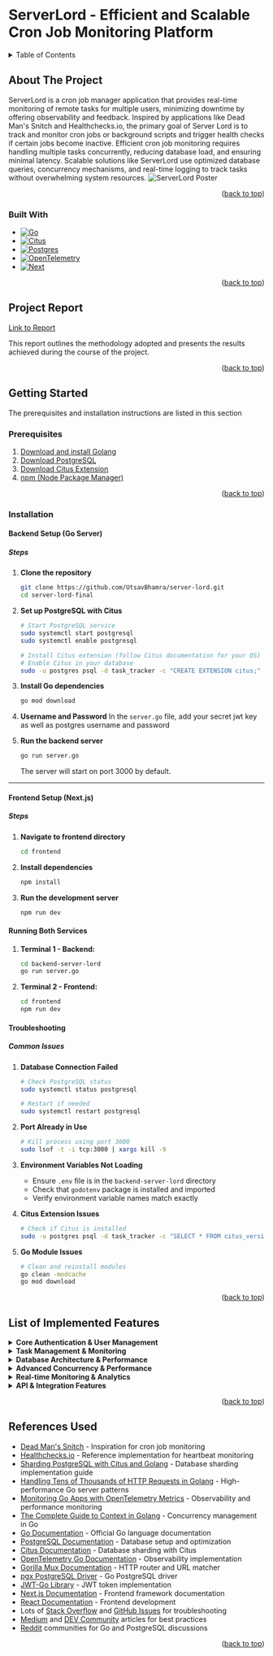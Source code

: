 # ServerLord - Efficient and Scalable Cron Job Monitoring Platform

<!-- TABLE OF CONTENTS -->
<details>
  <summary>Table of Contents</summary>
  
  - [About the Project](#about-the-project)
  - [Built With](#built-with)
  - [Project Report](#project-report)
  - [Getting Started](#getting-started)
    - [Prerequisites](#prerequisites)
    - [Installation](#installation)
  - [List of Implemented Features](#list-of-implemented-features)
  - [References Used](#references-used)
</details>

<!-- ABOUT THE PROJECT -->
## About The Project

ServerLord is a cron job manager application that provides real-time monitoring of remote tasks for multiple users, minimizing downtime by offering observability and feedback. Inspired by applications like Dead Man's Snitch and Healthchecks.io, the primary goal of Server Lord is to track and monitor cron jobs or background scripts and trigger health checks if certain jobs become inactive. Efficient cron job monitoring requires handling multiple tasks concurrently, reducing database load, and ensuring minimal latency. Scalable solutions like ServerLord use optimized database queries, concurrency mechanisms, and real-time logging to track tasks without overwhelming system resources.
![ServerLord Poster](https://private-user-images.githubusercontent.com/140042127/463497595-0fbeb7b1-3e16-40a0-95c4-1a8432cc5ea2.png?jwt=eyJhbGciOiJIUzI1NiIsInR5cCI6IkpXVCJ9.eyJpc3MiOiJnaXRodWIuY29tIiwiYXVkIjoicmF3LmdpdGh1YnVzZXJjb250ZW50LmNvbSIsImtleSI6ImtleTUiLCJleHAiOjE3NTE5NDgxMjcsIm5iZiI6MTc1MTk0NzgyNywicGF0aCI6Ii8xNDAwNDIxMjcvNDYzNDk3NTk1LTBmYmViN2IxLTNlMTYtNDBhMC05NWM0LTFhODQzMmNjNWVhMi5wbmc_WC1BbXotQWxnb3JpdGhtPUFXUzQtSE1BQy1TSEEyNTYmWC1BbXotQ3JlZGVudGlhbD1BS0lBVkNPRFlMU0E1M1BRSzRaQSUyRjIwMjUwNzA4JTJGdXMtZWFzdC0xJTJGczMlMkZhd3M0X3JlcXVlc3QmWC1BbXotRGF0ZT0yMDI1MDcwOFQwNDEwMjdaJlgtQW16LUV4cGlyZXM9MzAwJlgtQW16LVNpZ25hdHVyZT0yYzQxM2FmNzZlYmU1NjFkOGM1ODc3NzIxMmQzYWY5MmUyOTdlNzY4MjExOTgwY2ZhMmQ4NmQ5MjcyZTQ3MzA4JlgtQW16LVNpZ25lZEhlYWRlcnM9aG9zdCJ9.fe_ux0KTIwu_wg6ezfgbEixIwQ_kXhEDrjaN6dvDQWc)

<p align="right">(<a href="#serverlord---efficient-and-scalable-cron-job-monitoring-platform">back to top</a>)</p>

### Built With

* [![Go][Go]][Go-url]
* [![Citus][Citus]][Citus-url]
* [![Postgres][Postgres]][Postgres-url]
* [![OpenTelemetry][OTel]][OTel-url]
* [![Next][Next]][Next-url]

<p align="right">(<a href="#serverlord---efficient-and-scalable-cron-job-monitoring-platform">back to top</a>)</p>

<!-- Project Report -->
## Project Report

[Link to Report](https://docs.google.com/document/d/1xM8yf07nIHjvkzVDeLrtQjESn9wAhfsDRGIBbzG3Z9s/edit?tab=t.0)

This report outlines the methodology adopted and presents the results achieved during the course of the project.

<p align="right">(<a href="#serverlord---efficient-and-scalable-cron-job-monitoring-platform">back to top</a>)</p>

## Getting Started

The prerequisites and installation instructions are listed in this section

### Prerequisites

1. [Download and install Golang](https://go.dev/doc/install)
2. [Download PostgreSQL](https://www.postgresql.org/download/)
3. [Download Citus Extension](https://www.citusdata.com/download/)
4. [npm (Node Package Manager)](https://docs.npmjs.com/downloading-and-installing-node-js-and-npm)
 
<p align="right">(<a href="#serverlord---efficient-and-scalable-cron-job-monitoring-platform">back to top</a>)</p>

### Installation

#### Backend Setup (Go Server)

##### Steps

1. **Clone the repository**
   ```bash
   git clone https://github.com/UtsavBhamra/server-lord.git
   cd server-lord-final
   ```

2. **Set up PostgreSQL with Citus**
   ```bash
   # Start PostgreSQL service
   sudo systemctl start postgresql
   sudo systemctl enable postgresql

   # Install Citus extension (follow Citus documentation for your OS)
   # Enable Citus in your database
   sudo -u postgres psql -d task_tracker -c "CREATE EXTENSION citus;"
   ```

3. **Install Go dependencies**
   ```bash
   go mod download
   ```

4. **Username and Password**
   In the ```server.go``` file, add your secret jwt key as well as postgres username and password

5. **Run the backend server**
   ```bash
   go run server.go
   ```

   The server will start on port 3000 by default. 

---

#### Frontend Setup (Next.js)

##### Steps

1. **Navigate to frontend directory**
   ```bash
   cd frontend
   ```

2. **Install dependencies**
   ```bash
   npm install
   ```

3. **Run the development server**
   ```bash
   npm run dev
   ```

#### Running Both Services

1. **Terminal 1 - Backend:**
   ```bash
   cd backend-server-lord
   go run server.go
   ```

2. **Terminal 2 - Frontend:**
   ```bash
   cd frontend
   npm run dev
   ```

#### Troubleshooting

##### Common Issues

1. **Database Connection Failed**
   ```bash
   # Check PostgreSQL status
   sudo systemctl status postgresql
   
   # Restart if needed
   sudo systemctl restart postgresql
   ```

2. **Port Already in Use**
   ```bash
   # Kill process using port 3000
   sudo lsof -t -i tcp:3000 | xargs kill -9
   ```

3. **Environment Variables Not Loading**
   - Ensure `.env` file is in the `backend-server-lord` directory
   - Check that `godotenv` package is installed and imported
   - Verify environment variable names match exactly

4. **Citus Extension Issues**
   ```bash
   # Check if Citus is installed
   sudo -u postgres psql -d task_tracker -c "SELECT * FROM citus_version();"
   ```

5. **Go Module Issues**
   ```bash
   # Clean and reinstall modules
   go clean -modcache
   go mod download
   ```
<p align="right">(<a href="#serverlord---efficient-and-scalable-cron-job-monitoring-platform">back to top</a>)</p>

<!-- List of Implemented Features -->
## List of Implemented Features

<details>
<summary><strong>Core Authentication & User Management</strong></summary>

1. **User Registration & Authentication** - Secure user registration with bcrypt password hashing and JWT-based authentication system
2. **Multi-User Support** - Complete isolation of tasks and data between different users with role-based access control
3. **JWT Token Management** - 24-hour token expiration with secure token generation and validation middleware
4. **Password Security** - Industry-standard bcrypt hashing for secure password storage

</details>

<details>
<summary><strong>Task Management & Monitoring</strong></summary>

1. **Cron Job Task Creation** - RESTful API endpoints for creating, updating, and deleting monitoring tasks with customizable intervals
2. **Real-time Heartbeat Tracking** - HTTP endpoint (`/tasks/{taskId}/heartbeat`) for receiving periodic signals from cron jobs
3. **Automatic Status Detection** - Intelligent monitoring that marks tasks as "dead" when heartbeats are missed beyond the configured interval
4. **Task Status Management** - Comprehensive status tracking with "alive", "dead", and warning states for approaching timeouts
5. **Individual Task Metrics** - Detailed view of each task including uptime percentage, last ping time, and status history
6. **Bulk Task Operations** - Efficient retrieval and management of all tasks belonging to a specific user

</details>

<details>
<summary><strong>Database Architecture & Performance</strong></summary>

1. **PostgreSQL with Citus Sharding** - Horizontal database scaling using Citus extension for handling large numbers of tasks
2. **Connection Pooling** - Efficient database connection management using pgxpool for optimal resource utilization
3. **Automated Schema Management** - Database initialization with proper table creation, indexes, and foreign key relationships
4. **Shard-based Monitoring** - Parallel processing of different database shards to distribute monitoring load
5. **Optimized Queries** - Efficient SQL queries with proper indexing for fast task retrieval and status updates
6. **Database Query Instrumentation** - Performance monitoring of all database operations with latency metrics

</details>

<details>
<summary><strong>Advanced Concurrency & Performance</strong></summary>

1. **Semaphore Pattern Implementation** - Controlled concurrent processing using Go channels and goroutines with configurable capacity
2. **Goroutine-based Task Monitoring** - Parallel monitoring of multiple shards using lightweight goroutines
3. **Race Condition Prevention** - Mutex-based synchronization for safe concurrent access to shared monitoring data
4. **Efficient Resource Management** - Proper cleanup and resource deallocation with defer statements and context cancellation
5. **Load Balancing** - Intelligent distribution of monitoring tasks across available system resources

</details>

<details>
<summary><strong>Real-time Monitoring & Analytics</strong></summary>

1. **Continuous Status Monitoring** - Background service running every 5 seconds to check task health across all shards
2. **Uptime/Downtime Tracking** - Precise calculation of task availability metrics with second-level granularity
3. **Historical Data Storage** - Automated storage of task performance data points for trend analysis
4. **Comprehensive Monitoring Dashboard** - Real-time display of system-wide statistics including alive/dead task counts
5. **OpenTelemetry Integration** - Complete request tracing and performance monitoring with custom span processors
6. **User-specific Graph Data** - Aggregated metrics and visualizations for all tasks belonging to a user
7. **Structured Logging** - Comprehensive logging system for debugging and system monitoring

</details>

<details>
<summary><strong>API & Integration Features</strong></summary>

1. **RESTful API Design** - Complete CRUD operations for tasks and users following REST principles
2. **JSON API Responses** - Standardized JSON responses with proper error handling and status codes
3. **Heartbeat Integration** - Simple HTTP POST endpoint for easy integration with existing cron jobs

</details>

<p align="right">(<a href="#serverlord---efficient-and-scalable-cron-job-monitoring-platform">back to top</a>)</p>

<!-- References Used -->
## References Used

* [Dead Man's Snitch](https://deadmanssnitch.com/) - Inspiration for cron job monitoring
* [Healthchecks.io](https://healthchecks.io/) - Reference implementation for heartbeat monitoring
* [Sharding PostgreSQL with Citus and Golang](https://medium.com/@bhadange.atharv/sharding-postgresql-with-citus-and-golang-on-gofiber-21a0ef5efb30) - Database sharding implementation guide
* [Handling Tens of Thousands of HTTP Requests in Golang](https://waclawthedev.medium.com/golang-handling-tens-of-thousands-of-simultaneous-http-requests-even-on-raspberry-pi-5115ca9b152d) - High-performance Go server patterns
* [Monitoring Go Apps with OpenTelemetry Metrics](https://betterstack.com/community/guides/observability/opentelemetry-metrics-golang/) - Observability and performance monitoring
* [The Complete Guide to Context in Golang](https://medium.com/@jamal.kaksouri/the-complete-guide-to-context-in-golang-efficient-concurrency-management-43d722f6eaea) - Concurrency management in Go
* [Go Documentation](https://golang.org/doc/) - Official Go language documentation
* [PostgreSQL Documentation](https://www.postgresql.org/docs/) - Database setup and optimization
* [Citus Documentation](https://docs.citusdata.com/) - Database sharding with Citus
* [OpenTelemetry Go Documentation](https://opentelemetry.io/docs/instrumentation/go/) - Observability implementation
* [Gorilla Mux Documentation](https://github.com/gorilla/mux) - HTTP router and URL matcher
* [pgx PostgreSQL Driver](https://github.com/jackc/pgx) - Go PostgreSQL driver
* [JWT-Go Library](https://github.com/golang-jwt/jwt) - JWT token implementation
* [Next.js Documentation](https://nextjs.org/docs) - Frontend framework documentation
* [React Documentation](https://react.dev/) - Frontend development
* Lots of [Stack Overflow](https://stackoverflow.com/) and [GitHub Issues](https://github.com/) for troubleshooting
* [Medium](https://medium.com/) and [DEV Community](https://dev.to/) articles for best practices
* [Reddit](https://www.reddit.com/) communities for Go and PostgreSQL discussions

<p align="right">(<a href="#serverlord---efficient-and-scalable-cron-job-monitoring-platform">back to top</a>)</p>

<!-- MARKDOWN LINKS & IMAGES -->
[Go]: https://img.shields.io/badge/Go-00ADD8?style=for-the-badge&logo=go&logoColor=white
[Go-url]: https://golang.org
[Citus]: https://img.shields.io/badge/Citus-008bb9?style=for-the-badge&logo=postgresql&logoColor=white
[Citus-url]: https://www.citusdata.com/
[Postgres]: https://img.shields.io/badge/PostgreSQL-4169E1?style=for-the-badge&logo=postgresql&logoColor=white
[Postgres-url]: https://www.postgresql.org/
[OTel]: https://img.shields.io/badge/OpenTelemetry-000000?style=for-the-badge&logo=opentelemetry&logoColor=white
[OTel-url]: https://opentelemetry.io/
[Next]: https://img.shields.io/badge/Next.js-000000?style=for-the-badge&logo=nextdotjs&logoColor=white
[Next-url]: https://nextjs.org/